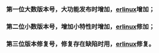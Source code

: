 ### 第一位大数版本号，大功能发布时增加，[erlinux](https://github.com/erlinux)增加；
### 第二位小数版本号，增加小特性时增加，[erlinux](https://github.com/erlinux)修加；
### 第三位版本修复号，修复存在缺陷时用，[erlinux](https://github.com/erlinux)修复。
